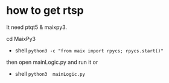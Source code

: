 # how to get rtsp

It need ptqt5 & maixpy3.

cd MaixPy3

- shell `python3 -c "from maix import rpycs; rpycs.start()"`


then open mainLogic.py and run it 
or 
- shell `python3  mainLogic.py `